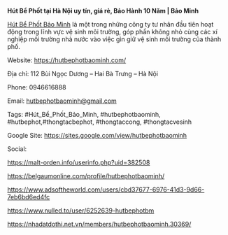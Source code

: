 <p><strong>Hút Bể Phốt tại Hà Nội uy tín, giá rẻ, Bảo Hành 10 Năm | Bảo Minh  </strong></p>

<p><a href="https://hutbephotbaominh.com/">Hút Bể Phốt Bảo Minh</a> là một trong những công ty tư nhân đầu tiên hoạt động trong lĩnh vực vệ sinh môi trường, góp phần không nhỏ cùng các xí nghiệp môi trường nhà nước vào việc gìn giữ vệ sinh môi trường của thành phố.</p>

<p>Website: <a href="https://hutbephotbaominh.com/">https://hutbephotbaominh.com/</a></p>

<p>Địa chỉ: 112 Bùi Ngọc Dương – Hai Bà Trưng – Hà Nội</p>

<p>Phone: 0946616888</p>

<p>Email: <a href="mailto:hutbephotbaominh@gmail.com">hutbephotbaominh@gmail.com</a></p>

<p>Tags: #Hút_Bể_Phốt_Bảo_Minh, #hutbephotbaominh, #hutbephot,#thongtacbephot, #thongtaccong, #thongtacvesinh</p>

<p>Google Site: <a href="https://sites.google.com/view/hutbephotbaominh">https://sites.google.com/view/hutbephotbaominh</a></p>

<p>Social:</p>

<p><a href="https://malt-orden.info/userinfo.php?uid=382508">https://malt-orden.info/userinfo.php?uid=382508</a></p>

<p><a href="https://belgaumonline.com/profile/hutbephotbaominh/">https://belgaumonline.com/profile/hutbephotbaominh/</a></p>

<p><a href="https://www.adsoftheworld.com/users/cbd37677-6976-41d3-9d66-7eb6bd6ed4fc">https://www.adsoftheworld.com/users/cbd37677-6976-41d3-9d66-7eb6bd6ed4fc</a></p>

<p><a href="https://www.nulled.to/user/6252639-hutbephotbm">https://www.nulled.to/user/6252639-hutbephotbm</a></p>

<p><a href="https://nhadatdothi.net.vn/members/hutbephotbaominh.30369/">https://nhadatdothi.net.vn/members/hutbephotbaominh.30369/</a></p>

<p> </p>

<p> </p>
